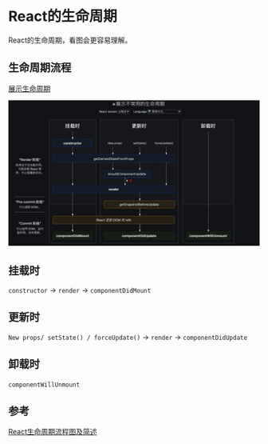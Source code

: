 # React的生命周期

React的生命周期，看图会更容易理解。

## 生命周期流程

[展示生命周期](https://projects.wojtekmaj.pl/react-lifecycle-methods-diagram/)

![/img/js_study/prototype/prototype.jpg](../.vuepress/public/img/react/react_lifecircle.jpg)

## 挂载时

`constructor` -> `render` -> `componentDidMount`

## 更新时

`New props/ setState() / forceUpdate()` -> `render` -> `componentDidUpdate`

## 卸载时

`componentWillUnmount`

## 参考

[React生命周期流程图及简述](https://www.jianshu.com/p/fb25accc5548)

